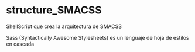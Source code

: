 # structure_SMACSS

ShellScript que crea la arquitectura de SMACSS

Sass (Syntactically Awesome Stylesheets) es un lenguaje de hoja de estilos en cascada
